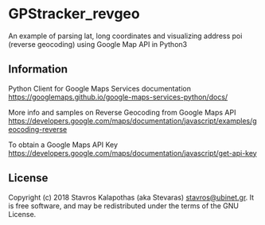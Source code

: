 # GPStracker_revgeo

An example of parsing lat, long coordinates and visualizing address poi (reverse geocoding) using Google Map API in Python3

## Information

Python Client for Google Maps Services documentation <https://googlemaps.github.io/google-maps-services-python/docs/>

More info and samples on Reverse Geocoding from Google Maps API <https://developers.google.com/maps/documentation/javascript/examples/geocoding-reverse>

To obtain a Google Maps API Key <https://developers.google.com/maps/documentation/javascript/get-api-key>

## License

Copyright (c) 2018 Stavros Kalapothas (aka Stevaras) <stavros@ubinet.gr>.
It is free software, and may be redistributed under the terms of the GNU License.
